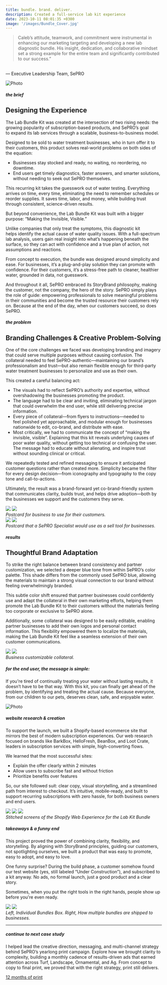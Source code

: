 ```yaml
---
title: bundle. brand. deliver.
description: Created a full-service lab kit experience
date: 2023-10-11 08:01:35 +0300
image: '/images/Bundle_Cover.jpg'
---
```


>Caleb’s attitude, teamwork, and commitment were instrumental in enhancing our marketing targeting and developing a new lab diagnostic bundle. His insight, dedication, and collaborative mindset set a strong example for the entire team and significantly contributed to our success.”<br>
<br>
— Executive Leadership Team, SePRO

![Photo](/images/Bundle_FullPage.png#wide)

##### the brief
## Designing the Experience

The Lab Bundle Kit was created at the intersection of two rising needs: the growing popularity of subscription-based products, and SePRO’s goal to expand its lab services through a scalable, business-to-business model.

Designed to be sold to water treatment businesses, who in turn offer it to their customers, this product solves real-world problems on both sides of the equation:
* Businesses stay stocked and ready, no waiting, no reordering, no downtime.
* End users get timely diagnostics, faster answers, and smarter solutions, without needing to seek out SePRO themselves.

This recurring kit takes the guesswork out of water testing. Everything arrives on time, every time, eliminating the need to remember schedules or reorder supplies. It saves time, labor, and money, while building trust through consistent, science-driven results.

But beyond convenience, the Lab Bundle Kit was built with a bigger purpose:
“Making the Invisible, Visible.”

Unlike companies that only treat the symptoms, this diagnostic kit helps identify the actual cause of water quality issues. With a full-spectrum lab analysis, users gain real insight into what’s happening beneath the surface, so they can act with confidence and a true plan of action, not assumptions and reactions.

From concept to execution, the bundle was designed around simplicity and ease. For businesses, it’s a plug-and-play solution they can promote with confidence. For their customers, it’s a stress-free path to cleaner, healthier water, grounded in data, not guesswork.

And throughout it all, SePRO embraced its StoryBrand philosophy, making the customer, not the company, the hero of the story. SePRO simply plays the role of guide: empowering professionals to solve meaningful problems in their communities and become the trusted resource their customers rely on.
Because at the end of the day, when our customers succeed, so does SePRO.

##### the problem
## Branding Challenges & Creative Problem-Solving

One of the core challenges we faced was developing branding and imagery that could serve multiple purposes without causing confusion. The collateral needed to feel SePRO-authentic—maintaining our brand’s professionalism and trust—but also remain flexible enough for third-party water treatment businesses to personalize and use as their own.

This created a careful balancing act:
* The visuals had to reflect SePRO’s authority and expertise, without overshadowing the businesses promoting the product.
* The language had to be clear and inviting, eliminating technical jargon that could overwhelm the end user, while still delivering precise information.
* Every piece of collateral—from flyers to instructions—needed to feel polished yet approachable, and modular enough for businesses nationwide to edit, co-brand, and distribute with ease.
* Most critically, we had to communicate the concept of “making the invisible, visible”. Explaining that this kit reveals underlying causes of poor water quality, without getting too technical or confusing the user. The message had to educate without alienating, and inspire trust without sounding clinical or critical.

We repeatedly tested and refined messaging to ensure it anticipated customer questions rather than created more. Simplicity became the filter for every design decision—from iconography and typography to the copy tone and call-to-actions.

Ultimately, the result was a brand-forward yet co-brand-friendly system that communicates clarity, builds trust, and helps drive adoption—both by the businesses we support and the customers they serve.

<div class="page__gallery__wrapper">
  <div class="page__gallery__images">
    <img src= /images/Postcard-Customer_Page_1.jpg loading="lazy">
    <img src= /images/Postcard-Customer_Page_2.jpg loading="lazy">
  </div>
  <em>Postcard for business to use for their customers.</em>
</div>

<div class="page__gallery__wrapper">
  <div class="page__gallery__images">
    <img src= /images/Postcard-Save_Page_1.jpg loading="lazy">
    <img src= /images/Postcard-Save_Page_2.jpg loading="lazy">
  </div>
  <em>Postcard that a SePRO Specialist would use as a sell tool for businesses.</em>
</div>


##### results
## Thoughtful Brand Adaptation

To strike the right balance between brand consistency and partner customization, we selected a deeper blue tone from within SePRO’s color palette. This shade differs from the commonly used SePRO blue, allowing the materials to maintain a strong visual connection to our brand without feeling overwhelmingly branded.

This subtle color shift ensured that partner businesses could confidently use and adapt the collateral in their own marketing efforts, helping them promote the Lab Bundle Kit to their customers without the materials feeling too corporate or exclusive to SePRO alone.

Additionally, some collateral was designed to be easily editable, enabling partner businesses to add their own logos and personal contact information. This flexibility empowered them to localize the materials, making the Lab Bundle Kit feel like a seamless extension of their own customer communications.

<div class="page__gallery__wrapper">
  <div class="page__gallery__images">
    <img src= /images/Bundle_General.jpg loading="lazy">
    <img src= /images/TriFold.png loading="lazy">
  </div>
  <em>Business customizable collateral.</em>
</div>

##### for the end user, the message is simple:
If you're tired of continually treating your water without lasting results, it doesn’t have to be that way.
With this kit, you can finally get ahead of the problem, by identifying and treating the actual cause. Because everyone, from our children to our pets, deserves clean, safe, and enjoyable water.

![Photo](/images/Web_Scroll.jpg)

##### website research & creation
To support the launch, we built a Shopify-based ecommerce site that mirrors the best of modern subscription experiences. Our web research focused on brands like BarkBox, HelloFresh, BeanBox, and Loot Crate, leaders in subscription services with simple, high-converting flows.

We learned that the most successful sites:
* Explain the offer clearly within 2 minutes
* Allow users to subscribe fast and without friction
* Prioritize benefits over features

So, our site followed suit: clear copy, visual storytelling, and a streamlined path from interest to checkout. It’s intuitive, mobile-ready, and built to support recurring subscriptions with zero hassle, for both business owners and end users.

<div class="page__gallery__wrapper">
  <div class="page__gallery__images">
    <img src= /images/Web_Home.jpg loading="lazy">
    <img src= /images/Web_Help.jpg loading="lazy">
    <img src= /images/Web_Product.jpg loading="lazy">
  </div>
  <em>Stitched screens of the Shopify Web Experience for the Lab Kit Bundle</em>
</div>

##### takeaways & a funny end
This project proved the power of combining clarity, flexibility, and storytelling. By aligning with StoryBrand principles, guiding our customers, not spotlighting ourselves, we built a product that was easy to promote, easy to adopt, and easy to love.

One funny surprise? During the build phase, a customer somehow found our test website (yes, still labeled “Under Construction”), and subscribed to a kit anyway. No ads, no formal launch, just a good product and a clear story.

Sometimes, when you put the right tools in the right hands, people show up before you're even ready.

<div class="page__gallery__wrapper">
  <div class="page__gallery__images">
    <img src= /images/Water_Health_Shipping_Kit.jpg loading="lazy">
    <img src= /images/Shipping_Box.png loading="lazy">
  </div>
  <em>Left, Individual Bundles Box. Right, How multiple bundles are shipped to businesses.</em>
</div>


---

##### continue to next case study
I helped lead the creative direction, messaging, and multi-channel strategy behind SePRO’s yearlong print campaign. Explore how we brought clarity to complexity, building a monthly cadence of results-driven ads that earned attention across Turf, Landscape, Ornamental, and Ag. From concept to copy to final print, we proved that with the right strategy, print still delivers.

<a href="https://keilub.com/projects/14-publication/">12 months of print</a>
